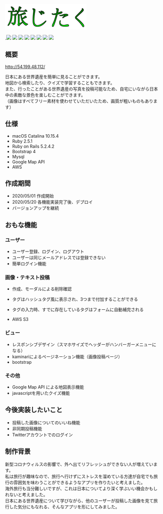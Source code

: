 ![旅じたくロゴ](icon.png)

.<img src="https://img.shields.io/badge/-Ruby-CC342D.svg?logo=ruby&style=plastic">
<img src="https://img.shields.io/badge/-Rails-CC0000.svg?logo=rails&style=plastic">
<img src="https://img.shields.io/badge/-CSS3-1572B6.svg?logo=css3&style=flat">
<img src="https://img.shields.io/badge/-HTML5-333.svg?logo=html5&style=flat">
<img src="https://img.shields.io/badge/Javascript-276DC3.svg?logo=javascript&style=flat">
<img src="https://img.shields.io/badge/-Bootstrap-563D7C.svg?logo=bootstrap&style=flat">
<img src="https://img.shields.io/badge/-Google-4285F4.svg?logo=google&style=plastic">
<img src="https://img.shields.io/badge/-Amazon%20AWS-232F3E.svg?logo=amazon-aws&style=flat">

## 概要

http://54.199.48.112/

日本にある世界遺産を簡単に見ることができます。  
地図から検索したり、クイズで学習することもできます。  
また、行ったことがある世界遺産の写真を投稿可能なため、自宅にいながら日本中の素敵な景色を楽しむことができます。  
（画像はすべてフリー素材を使わせていただいたため、画質が粗いものもあります）

## 仕様
- macOS Catalina 10.15.4
- Ruby 2.5.1
- Ruby on Rails 5.2.4.2
- Bootstrap 4
- Mysql
- Google Map API
- AWS

## 作成期間
- 2020/05/01 作成開始
- 2020/05/20 各機能実装完了後、デプロイ
- バージョンアップを継続

## おもな機能

### ユーザー

- ユーザー登録、ログイン、ログアウト
- ユーザーは同じメールアドレスでは登録できない
- 簡単ログイン機能

### 画像・テキスト投稿

- 作成、モーダルによる削除確認
- タグはハッシュタグ風に表示され、3つまで付加することができる
- タグの入力時、すでに存在しているタグはフォームに自動補完される

- AWS S3

### ビュー

- レスポンシブデザイン（スマホサイズでヘッダーがハンバーガーメニューになる）
- kaminariによるページネーション機能（画像投稿ページ）
- bootstrap

### その他

- Google Map API による地図表示機能
- javascriptを用いたクイズ機能


## 今後実装したいこと

- 投稿した画像についてのいいね機能
- 非同期投稿機能
- Twitterアカウントでのログイン

## 制作背景

新型コロナウィルスの影響で、外へ出てリフレッシュができない人が増えています。  
私は旅行が趣味なので、旅行へ行けずにストレスを溜めている方達が自宅でも旅行の雰囲気を味わうことができるようなアプリを作りたいと考えました。  
海外旅行も当分難しいですが、これは日本についてより深く学ぶいい機会かもしれないと考えました。  
日本にある世界遺産について学びながら、他のユーザーが投稿した画像を見て旅行した気分にもなれる、そんなアプリを形にしてみました。
